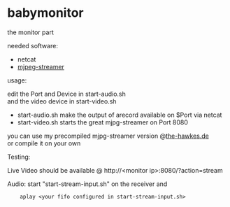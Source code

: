 babymonitor
===========

the monitor part  

needed software:   
*   netcat  
*   [mjpeg-streamer](https://code.google.com/p/mjpg-streamer/)  


usage:

edit the Port and Device in start-audio.sh    
and the video device in start-video.sh


*   start-audio.sh make the output of arecord available on $Port via netcat
*   start-video.sh starts the great mjpg-streamer on Port 8080


you can use my precompiled mjpg-streamer version @[the-hawkes.de](http://www.the-hawkes.de/downloads)  
or compile it on your own


Testing:


Live Video should be available @ http://&lt;monitor ip&gt;:8080/?action=stream

Audio:
    start "start-stream-input.sh" on the receiver and 

        aplay <your fifo configured in start-stream-input.sh>
